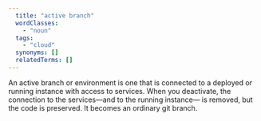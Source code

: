 ```yaml
---
  title: "active branch"
  wordClasses:
    - "noun"
  tags:
    - "cloud"
  synonyms: []
  relatedTerms: []
---
```

An active branch or environment is one that is connected to a deployed or running instance with access to services. When you deactivate, the connection to the services—and to the running instance— is removed, but the code is preserved. It becomes an ordinary git branch.

